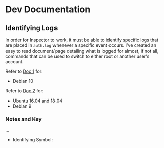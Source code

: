 # Dev Documentation

## Identifying Logs

In order for Inspector to work, it must be able to identify specific logs that are placed in `auth.log` whenever a specific event occurs. I've created an easy to read document/page detailing what is logged for almost, if not all, commands that can be used to switch to either root or another user's account.

Refer to [Doc 1](doc-1.md) for:

* Debian 10

Refer to [Doc 2](doc-2.md) for:

* Ubuntu 16.04 and 18.04
* Debian 9

### Notes and Key

...

* Identifying Symbol:
